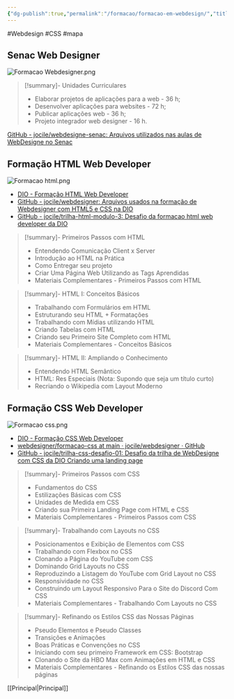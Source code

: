 ```yaml
---
{"dg-publish":true,"permalink":"/formacao/formacao-em-webdesign/","title":"Formação em Webdesign","metatags":{"description":"Lista de disciplinas da formação"},"noteIcon":"default","updated":"2025-07-17T22:50:31.037-03:00"}
---
```


#Webdesign #CSS #mapa

## Senac Web Designer

![Formacao Webdesigner.png](/img/user/Formacao/Formacao%20Webdesigner.png)

> [!summary]- Unidades Curriculares
> - Elaborar projetos de aplicações para a web - 36 h;  
> - Desenvolver aplicações para websites - 72 h;  
> - Publicar aplicações web - 36 h;  
> - Projeto integrador web designer - 16 h.

[GitHub - jocile/webdesigne-senac: Arquivos utilizados nas aulas de WebDesigne no Senac](https://github.com/jocile/webdesigne-senac)

## Formação HTML Web Developer

![Formacao html.png](/img/user/Formacao/Formacao%20html.png)

- [DIO - Formação HTML Web Developer](https://web.dio.me/track/formacao-html-web-developer)
- [GitHub - jocile/webdesigner: Arquivos usados na formação de Webdesigner com HTML5 e CSS na DIO](https://github.com/jocile/webdesigner)
- [GitHub - jocile/trilha-html-modulo-3: Desafio da formacao html web developer da DIO](https://github.com/jocile/trilha-html-modulo-3)

> [!summary]- Primeiros Passos com HTML
> - Entendendo Comunicação Client x Server
> - Introdução ao HTML na Prática
> - Como Entregar seu projeto
> - Criar Uma Página Web Utilizando as Tags Aprendidas
> - Materiais Complementares - Primeiros Passos com HTML

> [!summary]- HTML I: Conceitos Básicos
> - Trabalhando com Formulários em HTML
> - Estruturando seu HTML + Formatações
> - Trabalhando com Mídias utilizando HTML
> - Criando Tabelas com HTML
> - Criando seu Primeiro Site Completo com HTML
> - Materiais Complementares - Conceitos Básicos

> [!summary]- HTML II: Ampliando o Conhecimento
> - Entendendo HTML Semântico
> - HTML: Res Especiais (Nota: Supondo que seja um título curto)
> - Recriando o Wikipedia com Layout Moderno

## Formação CSS Web Developer

![Formacao css.png](/img/user/Formacao/Formacao%20css.png)

- [DIO - Formação CSS Web Developer](https://web.dio.me/track/formacao-css-web-developer)
- [webdesigner/formacao-css at main · jocile/webdesigner · GitHub](https://github.com/jocile/webdesigner/tree/main/formacao-css)
- [GitHub - jocile/trilha-css-desafio-01: Desafio da trilha de WebDesigne com CSS da DIO Criando uma landing page](https://github.com/jocile/trilha-css-desafio-01)

> [!summary]- Primeiros Passos com CSS
> - Fundamentos do CSS
> - Estilizações Básicas com CSS
> - Unidades de Medida em CSS
> - Criando sua Primeira Landing Page com HTML e CSS
> - Materiais Complementares - Primeiros Passos com CSS

> [!summary]- Trabalhando com Layouts no CSS
> - Posicionamentos e Exibição de Elementos com CSS
> - Trabalhando com Flexbox no CSS
> - Clonando a Página do YouTube com CSS
> - Dominando Grid Layouts no CSS
> - Reproduzindo a Listagem do YouTube com Grid Layout no CSS
> - Responsividade no CSS
> - Construindo um Layout Responsivo Para o Site do Discord Com CSS
> - Materiais Complementares - Trabalhando Com Layouts no CSS

> [!summary]- Refinando os Estilos CSS das Nossas Páginas
> - Pseudo Elementos e Pseudo Classes
> - Transições e Animações
> - Boas Práticas e Convenções no CSS
> - Iniciando com seu primeiro Framework em CSS: Bootstrap
> - Clonando o Site da HBO Max com Animações em HTML e CSS
> - Materiais Complementares - Refinando os Estilos CSS das nossas páginas

[[Principal\|Principal]]
